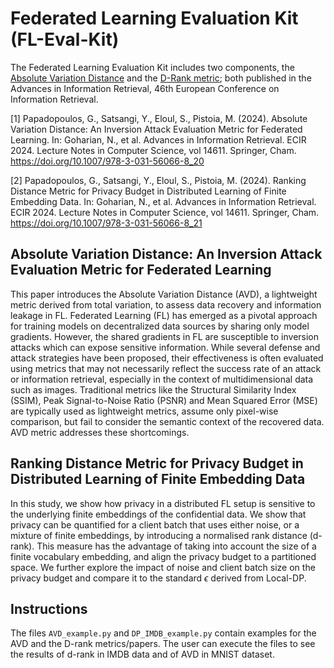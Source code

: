 # Federated Learning Evaluation Kit (FL-Eval-Kit)

The Federated Learning Evaluation Kit includes two components, the [Absolute Variation Distance](https://link.springer.com/chapter/10.1007/978-3-031-56066-8_20) and the [D-Rank metric](https://link.springer.com/chapter/10.1007/978-3-031-56066-8_21); both published in the Advances in Information Retrieval, 46th European Conference on Information Retrieval.

[1] Papadopoulos, G., Satsangi, Y., Eloul, S., Pistoia, M. (2024). Absolute Variation Distance: An Inversion Attack Evaluation Metric for Federated Learning. In: Goharian, N., et al. Advances in Information Retrieval. ECIR 2024. Lecture Notes in Computer Science, vol 14611. Springer, Cham. https://doi.org/10.1007/978-3-031-56066-8_20

[2] Papadopoulos, G., Satsangi, Y., Eloul, S., Pistoia, M. (2024). Ranking Distance Metric for Privacy Budget in Distributed Learning of Finite Embedding Data. In: Goharian, N., et al. Advances in Information Retrieval. ECIR 2024. Lecture Notes in Computer Science, vol 14611. Springer, Cham. https://doi.org/10.1007/978-3-031-56066-8_21

## Absolute Variation Distance: An Inversion Attack Evaluation Metric for Federated Learning

This paper introduces the Absolute Variation Distance (AVD), a lightweight metric derived from total variation, to assess data recovery and information leakage in FL. Federated Learning (FL) has emerged as a pivotal approach for training models on decentralized data sources by sharing only model gradients. However, the shared gradients in FL are susceptible to inversion attacks which can expose sensitive information. While several defense and attack strategies have been proposed, their effectiveness is often evaluated using metrics that may not necessarily reflect the success rate of an attack or information retrieval, especially in the context of multidimensional data such as images. Traditional metrics like the Structural Similarity Index (SSIM), Peak Signal-to-Noise Ratio (PSNR) and Mean Squared Error (MSE) are typically used as lightweight metrics, assume only pixel-wise comparison, but fail to consider the semantic context of the recovered data. AVD metric addresses these shortcomings.

## Ranking Distance Metric for Privacy Budget in Distributed Learning of Finite Embedding Data

In this study, we show how privacy in a distributed FL setup is sensitive to the underlying finite embeddings of the confidential data. We show that privacy can be quantified for a client batch that uses either noise, or a mixture of finite embeddings, by introducing a normalised rank distance (d-rank). This measure has the advantage of taking into account the size of a finite vocabulary embedding, and align the privacy budget to a partitioned space. We further explore the impact of noise and client batch size on the privacy budget and compare it to the standard $\epsilon$ derived from Local-DP.

## Instructions

The files `AVD_example.py` and `DP_IMDB_example.py` contain examples for the AVD and the D-rank metrics/papers. The user can execute the files to see the results of d-rank in IMDB data and of AVD in MNIST dataset.
